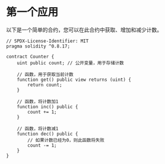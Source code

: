 # 第一个应用
以下是一个简单的合约，您可以在此合约中获取、增加和减少计数。

    // SPDX-License-Identifier: MIT
    pragma solidity ^0.8.17;

    contract Counter {
        uint public count; // 公开变量，用于存储计数

        // 函数，用于获取当前计数
        function get() public view returns (uint) {
            return count;
        }

        // 函数，将计数加1
        function inc() public {
            count += 1;
        }

        // 函数，将计数减1
        function dec() public {
            // 如果计数已经为0，则此函数将失败
            count -= 1;
        }
    }
